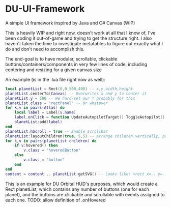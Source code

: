 # DU-UI-Framework
A simple UI framework inspired by Java and C# Canvas (WIP)


This is heavily WIP and right now, doesn't work at all that I know of, I've been coding it out-of-game and trying to get the structure right.  I also haven't taken the time to investigate metatables to figure out exactly what I do and don't need to accomplish this.

The end-goal is to have modular, scrollable, clickable buttons/containers/components in very few lines of code, including centering and resizing for a given canvas size

An example (is in the .lua file right now as well):

```lua
local planetList = Rect(0,0,500,400) -- x,y,width,height
planetList.centerTo(Canvas) -- Overwrites x and y to center it
planetList.y = 100 -- We hard-set our Y probably for this
planetList.class = "rectPanel" -- Or whatever
for k,v in pairs(Atlas) do
	local label = Label(v.name)
	label.onClick = function UpdateAutopilotTarget() ToggleAutopilot() end
	planetList:add(label)
end
planetList.hScroll = true -- Enable scrollbar
planetList:layoutChildren(true, 5,5) -- Arrange children vertically, padding of 5px in X and Y
for k,v in pairs(planetList.children) do
	if v:hovered() then
		v.class = "hoveredButton"
	else
		v.class = "button"
	end
end
content = content .. planetList:getSVG() -- Looks like: <rect x=.. y=.. /><text x=.. y=..>etc</text><text .. etc>
```

This is an example for DU Orbital HUD's purposes, which would create a Rect planetList, which contains any number of buttons (one for each planet), and the buttons are clickable and scrollable with events assigned to each one.  TODO: allow definition of .onHovered
